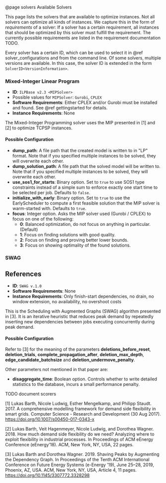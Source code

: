 @page solvers Available Solvers

This page lists the solvers that are available to optimize instances. Not all solvers can optimize all kinds of instances. We capture this in the form of *requirements* of a solver: If a solver has a certain requirement, all instances that should be optimized by this solver must fulfill the requirement. The currently possible requirements are listed in the requirement documentation TODO.

Every solver has a certain ID, which can be used to select it in @ref solver_configurations and from the command line. Of some solvers, multiple versions are available. In this case, the solver ID is extended in the form `SolverID<VersionInformation>`.

### Mixed-Integer Linear Program

* **ID**: `ILPBase v2.3 <MIPSolver>`
 * Possible values for `MIPSolver`: `Gurobi`, `CPLEX`
* **Software Requirements**: Either CPLEX and/or Gurobi must be installed and found. See @ref gettingstarted for details. 
* **Instance Requirements**: None

The Mixed-Integer Programming solver uses the MIP presented in [1] and [2] to optimize TCPSP instances.

#### Possible Configuration
* **dump_path**: A file path that the created model is written to in "LP" format. Note that if you specified multiple instances to be solved, they will overwrite each other.
* **dump\_solution_path**: A file path that the solved model will be written to. Note that if you specified multiple instances to be solved, they will overwrite each other.
* **use\_sos1\_for_starts**: Binary option. Set to `true` to use SOS1 type constraints instead of a simple sum to enforce exactly one start time to be selected per job. Defaults to `false`.
* **initialize\_with_early**: Binary option. Set to `true` to use the EarlyScheduler to compute a first feasible solution that the MIP solver is warm-started with. Defaults to `true`.
* **focus**: Integer option. Asks the MIP solver used (Gurobi / CPLEX) to focus on one of the following:
  * **0**: Balanced optimization, do not focus on anything in particular. (Default)
  * **1**: Focus on finding solutions with good quality.
  * **2**: Focus on finding and proving better lower bounds.
  * **3**: Focus on showing optimality of the found solutions.

### SWAG



References
----------
* **ID**: `SWAG v.1.0`
* **Software Requirements**: None
* **Instance Requirements**: Only finish-start dependencies, no drain, no window extension, no availability, no overshoot costs

This is the Scheduling with Augmented Graphs (SWAG) algorithm presented in [3]. It is an iterative heuristic
that reduces peak demand by repeatedly inserting new dependencies between jobs executing concurrently during peak demand.

#### Possible Configuration
Refer to [3] for the meaning of the parameters **deletions_before_reset**, **deletion_trials**, **complete_propagation_after**, **deletion_max_depth**, **edge_candidate_batchsize** and **deletion_undermove_penalty**.

Other parameters not mentioned in that paper are:

* **disaggregate_time**: Boolean option. Controls whether to write detailed statistics to the database, incurs a small performance penalty.

TODO document scorers


[1] Lukas Barth, Nicole Ludwig, Esther Mengelkamp, and Philipp Staudt. 2017. A comprehensive modelling framework for demand side flexibility in smart grids. Computer Science - Research and Development (30 Aug 2017). https://doi.org/10.1007/s00450-017-0343-x

[2] Lukas Barth, Veit Hagenmeyer, Nicole Ludwig, and Dorothea Wagner. 2018.
How much demand side flexibility do we need? Analyzing where to exploit
flexibility in industrial processes. In Proceedings of ACM eEnergy Conference (eEnergy’18). ACM, New York, NY, USA, 22 pages.

[3] Lukas Barth and Dorothea Wagner. 2019. Shaving Peaks by Augmenting the
Dependency Graph. In Proceedings of the Tenth ACM International Conference
on Future Energy Systems (e-Energy ’19), June 25–28, 2019, Phoenix, AZ,
USA. ACM, New York, NY, USA, Article 4, 11 pages. https://doi.org/10.1145/3307772.3328298
